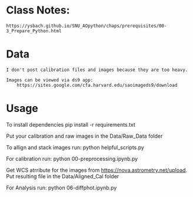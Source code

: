 # Class Notes:
    https://ysbach.github.io/SNU_AOpython/chaps/prerequisites/00-3_Prepare_Python.html

# Data
    I don't post calibration files and images because they are too heavy.

    Images can be viewed via ds9 app:
        https://sites.google.com/cfa.harvard.edu/saoimageds9/download

# Usage
To install dependencies
    pip install -r requirements.txt

Put your calibration and raw images in the Data/Raw_Data folder

To allign and stack images run:
    python helpful_scripts.py

For calibration run: 
    python 00-preprocessing.ipynb.py

Get WCS atrribute for the images from https://nova.astrometry.net/upload. 
Put resulting file in the Data/Aligned_Cal folder

For Analysis run:
    python 06-diffphot.ipynb.py 

